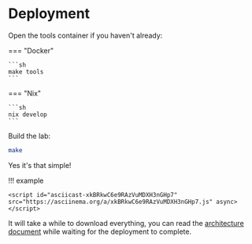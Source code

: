 # Deployment

Open the tools container if you haven't already:

=== "Docker"

    ```sh
    make tools
    ```

=== "Nix"

    ```sh
    nix develop
    ```

Build the lab:

```sh
make
```

Yes it's that simple!

!!! example

    <script id="asciicast-xkBRkwC6e9RAzVuMDXH3nGHp7" src="https://asciinema.org/a/xkBRkwC6e9RAzVuMDXH3nGHp7.js" async></script>

It will take a while to download everything,
you can read the [architecture document](../../reference/architecture/overview.md) while waiting for the deployment to complete.
